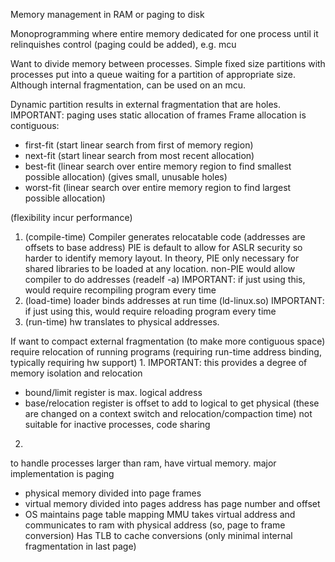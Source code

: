 <!-- SPDX-License-Identifier: zlib-acknowledgement -->

Memory management in RAM or paging to disk

Monoprogramming where entire memory dedicated for one process until it relinquishes control (paging could be added), e.g. mcu

Want to divide memory between processes.
Simple fixed size partitions with processes put into a queue waiting for a partition of appropriate size.
Although internal fragmentation, can be used on an mcu.

Dynamic partition results in external fragmentation that are holes.
IMPORTANT: paging uses static allocation of frames 
Frame allocation is contiguous:
  * first-fit (start linear search from first of memory region)
  * next-fit (start linear search from most recent allocation)
  * best-fit (linear search over entire memory region to find smallest possible allocation)
    (gives small, unusable holes)
  * worst-fit (linear search over entire memory region to find largest possible allocation)

(flexibility incur performance)
1. (compile-time) Compiler generates relocatable code (addresses are offsets to base address)
PIE is default to allow for ASLR security so harder to identify memory layout.
In theory, PIE only necessary for shared libraries to be loaded at any location.
non-PIE would allow compiler to do addresses (readelf -a)
IMPORTANT: if just using this, would require recompiling program every time
2. (load-time) loader binds addresses at run time (ld-linux.so)
IMPORTANT: if just using this, would require reloading program every time
3. (run-time) hw translates to physical addresses.

If want to compact external fragmentation (to make more contiguous space) require relocation of running programs 
(requiring run-time address binding, typically requiring hw support)
1.
  IMPORTANT: this provides a degree of memory isolation and relocation
  * bound/limit register is max. logical address 
  * base/relocation register is offset to add to logical to get physical
  (these are changed on a context switch and relocation/compaction time)
  not suitable for inactive processes, code sharing
2. 
  to handle processes larger than ram, have virtual memory.
  major implementation is paging
  * physical memory divided into page frames
  * virtual memory divided into pages
    address has page number and offset 
  * OS maintains page table mapping
    MMU takes virtual address and communicates to ram with physical address (so, page to frame conversion)
    Has TLB to cache conversions
  (only minimal internal fragmentation in last page)
